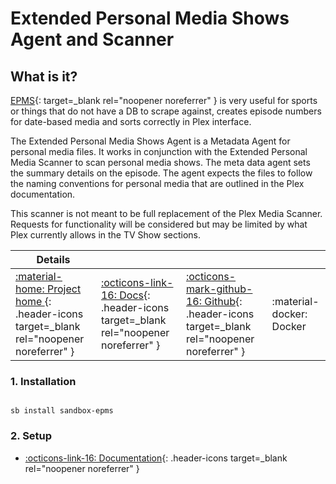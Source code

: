 # Extended Personal Media Shows Agent and Scanner

## What is it?

[EPMS](https://bitbucket.org/mjarends/extendedpersonalmedia-agent.bundle/src/master/){: target=_blank rel="noopener noreferrer" } is very useful for sports or things that do not have a DB to scrape against, creates episode numbers for date-based media and sorts correctly in Plex interface.

The Extended Personal Media Shows Agent is a Metadata Agent for personal media files. It works in conjunction with the Extended Personal Media Scanner to scan personal media shows. The meta data agent sets the summary details on the episode. The agent expects the files to follow the naming conventions for personal media that are outlined in the Plex documentation.

This scanner is not meant to be full replacement of the Plex Media Scanner. Requests for functionality will be considered but may be limited by what Plex currently allows in the TV Show sections.

| Details     |             |             |             |
|-------------|-------------|-------------|-------------|
| [:material-home: Project home ](https://bitbucket.org/mjarends/extendedpersonalmedia-agent.bundle/src/master/){: .header-icons target=_blank rel="noopener noreferrer" } | [:octicons-link-16: Docs](https://bitbucket.org/mjarends/extendedpersonalmedia-agent.bundle/src/master/){: .header-icons target=_blank rel="noopener noreferrer" } | [:octicons-mark-github-16: Github](https://bitbucket.org/mjarends/extendedpersonalmedia-agent.bundle/src/master/){: .header-icons target=_blank rel="noopener noreferrer" } | :material-docker: Docker |


### 1. Installation

``` shell

sb install sandbox-epms

```

### 2. Setup

- [:octicons-link-16: Documentation](https://bitbucket.org/mjarends/extendedpersonalmedia-agent.bundle/src/master/){: .header-icons target=_blank rel="noopener noreferrer" }
